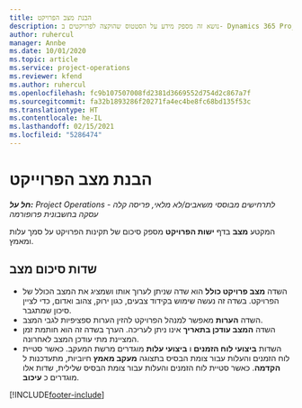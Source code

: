 ```yaml
---
title: הבנת מצב הפרויקט
description: נושא זה מספק מידע על הסטטוס שהוקצה לפרויקטים ב- Dynamics 365 Project Operations.
author: ruhercul
manager: Annbe
ms.date: 10/01/2020
ms.topic: article
ms.service: project-operations
ms.reviewer: kfend
ms.author: ruhercul
ms.openlocfilehash: fc9b107507008fd2381d3669552d754d2c867a7f
ms.sourcegitcommit: fa32b1893286f20271fa4ec4be8fc68bd135f53c
ms.translationtype: HT
ms.contentlocale: he-IL
ms.lasthandoff: 02/15/2021
ms.locfileid: "5286474"
---
```

# <a name="understand-project-status"></a>הבנת מצב הפרוייקט

_**חל על:** Project Operations לתרחישים מבוססי משאבים/לא מלאי, פריסה קלה - עסקה בחשבונית פרופורמה_


המקטע **מצב** בדף **ישות הפרויקט** מספק סיכום של תקינות הפרויקט על סמך עלות ומאמץ.


## <a name="status-summary-fields"></a>שדות סיכום מצב

- השדה **מצב פרויקט כולל‬** הוא שדה שניתן לערוך אותו ושמציג את המצב הכולל של הפרויקט. בשדה זה נעשה שימוש בקידוד צבעים, כגון ירוק, צהוב ואדום, כדי לציין סיכון שמתגבר. 
- השדה **הערות** מאפשר למנהל הפרויקט להזין הערות ספציפיות לגבי המצב. 
- השדה **המצב עודכן בתאריך** אינו ניתן לעריכה. הערך בשדה זה הוא חותמת זמן המציינת מתי עודכן המצב לאחרונה.
- השדות **‏‫ביצועי לוח הזמנים‬** ו **‏‫ביצועי עלות‬** מוגדרים מרשת המעקב. כאשר סטיית לוח הזמנים והעלות עבור צומת הבסיס בתצוגה **מעקב מאמץ** חיוביות,  מתעדכנות ל **הקדמה‬**. כאשר סטיית לוח הזמנים והעלות עבור צומת הבסיס שלילית, שדות אלו מוגדרים כ **עיכוב**.


[!INCLUDE[footer-include](../includes/footer-banner.md)]